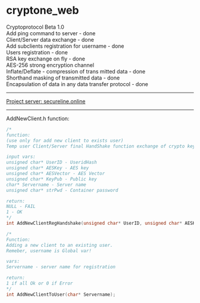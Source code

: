 # cryptone_web <br>
Cryptoprotocol Beta 1.0 <br>
Add ping command to server - done  <br>
Client/Server data exchange - done <br>
Add subclients registration for username - done <br>
Users registration - done <br>
RSA key exchange on fly - done <br>
AES-256 strong encryption channel <br>
Inflate/Deflate - compression of trans mitted data - done <br>
Shorthand masking of transmitted data - done <br>
Encapsulation of data in any data transfer protocol - done <br>
<hr>
<a href="https://secureline.online/">Project server: secureline.online</a><br>
<hr>
 
AddNewClient.h function:<br> 
```cpp
/*
function:
(use only for add new client to exists user)
Temp user Client/Server final HandShake function exchange of crypto keys and public keys

input vars:
unsigned char* UserID - UseridHash
unsigned char* AESKey - AES key
unsigned char* AESVector - AES Vector
unsigned char* KeyPub - Public key
char* Servername - Server name
unsigned char* strPwd - Container password

return:
NULL - FAIL
1 - OK
*/
int AddNewClientRegHandshake(unsigned char* UserID, unsigned char* AESKey, unsigned char* AESVector, unsigned char*KeyPub, char* Servername, unsigned char* strPwd);

/*
Function:
Adding a new client to an existing user.
Remeber, username is Global var!

vars:
Servername - server name for registration

return:
1 if all Ok or 0 if Error
*/
int AddNewClientToUser(char* Servername);
```
